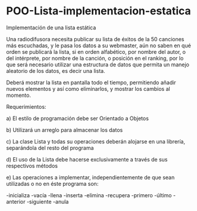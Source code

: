 # POO-Lista-implementacion-estatica
Implementación de una lista estática

Una radiodifusora necesita publicar su lista de éxitos de la 50 canciones más escuchadas, y le pasa los datos a su webmaster,
aún no saben en qué orden se publicará la lista, si en orden alfabético, por nombre del autor, o del intérprete,  por nombre 
de la canción, o posición en el ranking, por lo que será necesario utilizar una estructura de datos que permita un manejo aleatorio 
de los datos, es decir una lista.

 
Deberá mostrar la lista en pantalla todo el tiempo, permitiendo añadir nuevos elementos y así como eliminarlos, y mostrar los cambios
al momento.

Requerimientos:

a)      El estilo de programación debe ser Orientado a Objetos

b)      Utilizará un arreglo para almacenar los datos

c)       La clase Lista y todas su operaciones deberán alojarse en una librería, separándola del resto del programa

d)      El uso de la Lista debe hacerse exclusivamente a través de sus respectivos métodos

e)      Las operaciones a implementar, independientemente de que sean utilizadas o no en éste programa son:

-inicializa
-vacía
-llena
-inserta
-elimina
-recupera
-primero
-último
-anterior
-siguiente
-anula
